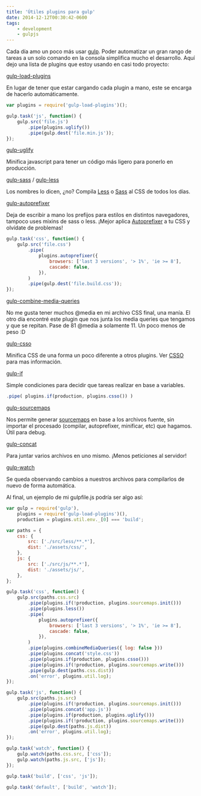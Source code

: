 ```yaml
---
title: 'Útiles plugins para gulp'
date: 2014-12-12T00:30:42-0600
tags:
    - development
    - gulpjs
---
```


Cada día amo un poco más usar [gulp](http://gulpjs.com/). Poder automatizar un gran rango de tareas a un solo comando en la consola simplifica mucho el desarrollo. Aquí dejo una lista de plugins que estoy usando en casi todo proyecto:

[gulp-load-plugins](https://www.npmjs.com/package/gulp-load-plugins)

En lugar de tener que estar cargando cada plugin a mano, este se encarga de hacerlo automáticamente.

```javascript
var plugins = require('gulp-load-plugins')();

gulp.task('js', function() {
    gulp.src('file.js')
        .pipe(plugins.uglify())
        .pipe(gulp.dest('file.min.js'));
});
```

[gulp-uglify](https://www.npmjs.com/package/gulp-uglify)

Minifica javascript para tener un código más ligero para ponerlo en producción.

[gulp-sass](https://www.npmjs.com/package/gulp-sass) / [gulp-less](https://www.npmjs.com/package/gulp-less)

Los nombres lo dicen, ¿no? Compila [Less](http://lesscss.org/) o [Sass](http://sass-lang.com/) al CSS de todos los días.

[gulp-autoprefixer](https://www.npmjs.com/package/gulp-autoprefixer)

Deja de escribir a mano los prefijos para estilos en distintos navegadores, tampoco uses mixins de sass o less. ¡Mejor aplica [Autoprefixer](https://github.com/postcss/autoprefixer-core) a tu CSS y olvídate de problemas!

```javascript
gulp.task('css', function() {
    gulp.src('file.css')
        .pipe(
            plugins.autoprefixer({
                browsers: ['last 3 versions', '> 1%', 'ie >= 8'],
                cascade: false,
            }),
        )
        .pipe(gulp.dest('file.build.css'));
});
```

[gulp-combine-media-queries](https://www.npmjs.com/package/gulp-combine-media-queries)

No me gusta tener muchos @media en mi archivo CSS final, una manía. El otro día encontré este plugin que nos junta los media queries que tengamos y que se repitan. Pase de 81 @media a solamente 11. Un poco menos de peso :D

[gulp-csso](https://www.npmjs.com/package/gulp-csso)

Minifica CSS de una forma un poco diferente a otros plugins. Ver [CSSO](http://bem.info/tools/optimizers/csso/description/) para mas información.

[gulp-if](https://www.npmjs.com/package/gulp-if)

Simple condiciones para decidir que tareas realizar en base a variables.

```javascript
.pipe( plugins.if(production, plugins.csso()) )
```

[gulp-sourcemaps](https://www.npmjs.com/package/gulp-sourcemaps)

Nos permite generar [sourcemaps](http://www.html5rocks.com/en/tutorials/developertools/sourcemaps/) en base a los archivos fuente, sin importar el procesado (compilar, autoprefixer, minificar, etc) que hagamos. Útil para debug.

[gulp-concat](https://www.npmjs.com/package/gulp-concat)

Para juntar varios archivos en uno mismo. ¡Menos peticiones al servidor!

[gulp-watch](https://www.npmjs.com/package/gulp-watch)

Se queda observando cambios a nuestros archivos para compilarlos de nuevo de forma automática.

Al final, un ejemplo de mi gulpfile.js podría ser algo así:

```javascript
var gulp = require('gulp'),
    plugins = require('gulp-load-plugins')(),
    production = plugins.util.env._[0] === 'build';

var paths = {
    css: {
        src: ['./src/less/**.*'],
        dist: './assets/css/',
    },
    js: {
        src: ['./src/js/**.*'],
        dist: './assets/js/',
    },
};

gulp.task('css', function() {
    gulp.src(paths.css.src)
        .pipe(plugins.if(!production, plugins.sourcemaps.init()))
        .pipe(plugins.less())
        .pipe(
            plugins.autoprefixer({
                browsers: ['last 3 versions', '> 1%', 'ie >= 8'],
                cascade: false,
            }),
        )
        .pipe(plugins.combineMediaQueries({ log: false }))
        .pipe(plugins.concat('style.css'))
        .pipe(plugins.if(production, plugins.csso()))
        .pipe(plugins.if(!production, plugins.sourcemaps.write()))
        .pipe(gulp.dest(paths.css.dist))
        .on('error', plugins.util.log);
});

gulp.task('js', function() {
    gulp.src(paths.js.src)
        .pipe(plugins.if(!production, plugins.sourcemaps.init()))
        .pipe(plugins.concat('app.js'))
        .pipe(plugins.if(production, plugins.uglify()))
        .pipe(plugins.if(!production, plugins.sourcemaps.write()))
        .pipe(gulp.dest(paths.js.dist))
        .on('error', plugins.util.log);
});

gulp.task('watch', function() {
    gulp.watch(paths.css.src, ['css']);
    gulp.watch(paths.js.src, ['js']);
});

gulp.task('build', ['css', 'js']);

gulp.task('default', ['build', 'watch']);
```
